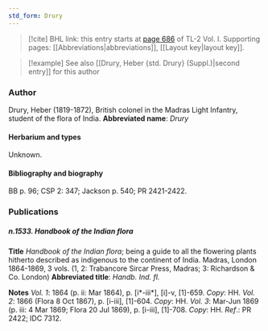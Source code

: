 ```yaml
---
std_form: Drury
---
```


> [!cite] BHL link: this entry starts at [page 686](https://www.biodiversitylibrary.org/page/33120817) of TL-2 Vol. I.
> Supporting pages: [[Abbreviations|abbreviations]], [[Layout key|layout key]].

> [!example] See also [[Drury, Heber {std. Drury} (Suppl.)|second entry]] for this author

### Author

Drury, Heber (1819-1872), British colonel in the Madras Light Infantry, student of the flora of India. 
**Abbreviated name**: *Drury*

#### Herbarium and types

Unknown.

#### Bibliography and biography

BB p. 96; CSP 2: 347; Jackson p. 540; PR 2421-2422.

### Publications

##### n.1533. Handbook of the Indian flora

**Title**
*Handbook of the Indian flora*; being a guide to all the flowering plants hitherto described as indigenous to the continent of India. Madras, London 1864-1869, 3 vols. (1, 2: Trabancore Sircar Press, Madras; 3: Richardson & Co. London)
**Abbreviated title**: *Handb. Ind. fl.*

**Notes**
*Vol. 1*: 1864 (p. ii: Mar 1864), p. \[i\*-iii\*\], \[i\]-v, \[1\]-659. *Copy*: HH.
*Vol. 2*: 1866 (Flora 8 Oct 1867), p. \[i-iii\], \[1\]-604. *Copy*: HH.
*Vol. 3*: Mar-Jun 1869 (p. iii: 4 Mar 1869; Flora 20 Jul 1869), p. \[i-iii\], \[1\]-708. *Copy*: HH.
*Ref*.: PR 2422; IDC 7312.

